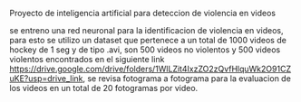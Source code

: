 Proyecto de inteligencia artificial para deteccion de violencia en videos

se entreno una red neuronal para la identificacion de violencia en videos, para esto se utilizo un dataset que pertenece a un total de 1000 videos
de hockey de 1 seg y de tipo .avi, son 500 videos no violentos y 500 videos violentos encontrados en el siguiente link https://drive.google.com/drive/folders/1WlLZit4IxzZO2zQvfHlquWk2O91CZuKE?usp=drive_link,
se revisa fotograma a fotograma para la evaluacion de los videos en un total de 20 fotogramas por video.
